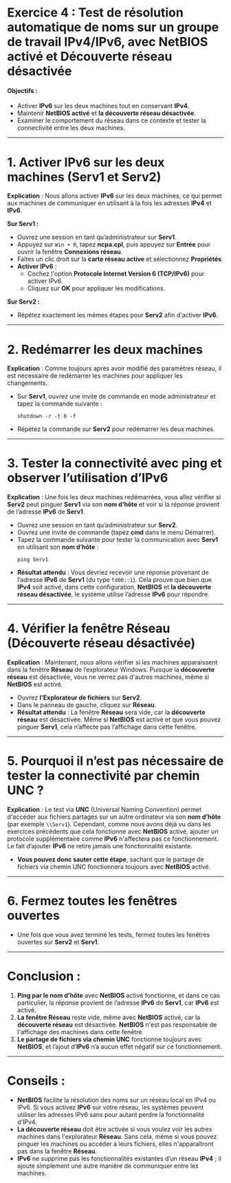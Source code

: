 # **Exercice 4 : Test de résolution automatique de noms sur un groupe de travail IPv4/IPv6, avec NetBIOS activé et Découverte réseau désactivée**

#### **Objectifs :**
- Activer **IPv6** sur les deux machines tout en conservant **IPv4**.
- Maintenir **NetBIOS activé** et **la découverte réseau désactivée**.
- Examiner le comportement du réseau dans ce contexte et tester la connectivité entre les deux machines.

---

# **1. Activer IPv6 sur les deux machines (Serv1 et Serv2)**

   **Explication** : Nous allons activer **IPv6** sur les deux machines, ce qui permet aux machines de communiquer en utilisant à la fois les adresses **IPv4** et **IPv6**.

   **Sur Serv1 :**
   - Ouvrez une session en tant qu’administrateur sur **Serv1**.
   - Appuyez sur `Win + R`, tapez **ncpa.cpl**, puis appuyez sur **Entrée** pour ouvrir la fenêtre **Connexions réseau**.
   - Faites un clic droit sur la **carte réseau active** et sélectionnez **Propriétés**.
   - **Activer IPv6** :
     - Cochez l'option **Protocole Internet Version 6 (TCP/IPv6)** pour activer IPv6.
     - Cliquez sur **OK** pour appliquer les modifications.

   **Sur Serv2 :**
   - Répétez exactement les mêmes étapes pour **Serv2** afin d'activer **IPv6**.

---

# **2. Redémarrer les deux machines**

   **Explication** : Comme toujours après avoir modifié des paramètres réseau, il est nécessaire de redémarrer les machines pour appliquer les changements.

   - Sur **Serv1**, ouvrez une invite de commande en mode administrateur et tapez la commande suivante :
     ```
     shutdown -r -t 0 -f
     ```
   - Répétez la commande sur **Serv2** pour redémarrer les deux machines.

---

# **3. Tester la connectivité avec ping et observer l’utilisation d’IPv6**

   **Explication** : Une fois les deux machines redémarrées, vous allez vérifier si **Serv2** peut pinguer **Serv1** via son **nom d’hôte** et voir si la réponse provient de l’adresse **IPv6** de **Serv1**.

   - Ouvrez une session en tant qu’administrateur sur **Serv2**.
   - Ouvrez une invite de commande (tapez **cmd** dans le menu Démarrer).
   - Tapez la commande suivante pour tester la communication avec **Serv1** en utilisant son **nom d’hôte** :
     ```
     ping Serv1
     ```
   - **Résultat attendu** : Vous devriez recevoir une réponse provenant de l’adresse **IPv6** de **Serv1** (du type `fd00::1`). Cela prouve que bien que **IPv4** soit activé, dans cette configuration, **NetBIOS** et **la découverte réseau désactivée**, le système utilise l’adresse **IPv6** pour répondre.

---

# **4. Vérifier la fenêtre Réseau (Découverte réseau désactivée)**

   **Explication** : Maintenant, nous allons vérifier si les machines apparaissent dans la fenêtre **Réseau** de l’explorateur Windows. Puisque la **découverte réseau** est désactivée, vous ne verrez pas d'autres machines, même si **NetBIOS** est activé.

   - Ouvrez **l'Explorateur de fichiers** sur **Serv2**.
   - Dans le panneau de gauche, cliquez sur **Réseau**.
   - **Résultat attendu** : La fenêtre **Réseau** sera vide, car la **découverte réseau** est désactivée. Même si **NetBIOS** est activé et que vous pouvez pinguer **Serv1**, cela n’affecte pas l’affichage dans cette fenêtre.

---

# **5. Pourquoi il n’est pas nécessaire de tester la connectivité par chemin UNC ?**

   **Explication** : Le test via **UNC** (Universal Naming Convention) permet d'accéder aux fichiers partagés sur un autre ordinateur via son **nom d’hôte** (par exemple `\\Serv1`). Cependant, comme nous avons déjà vu dans les exercices précédents que cela fonctionne avec **NetBIOS** activé, ajouter un protocole supplémentaire comme **IPv6** n'affectera pas ce fonctionnement. Le fait d’ajouter **IPv6** ne retire jamais une fonctionnalité existante.

   - **Vous pouvez donc sauter cette étape**, sachant que le partage de fichiers via chemin UNC fonctionnera toujours avec **NetBIOS** activé.

---

# **6. Fermez toutes les fenêtres ouvertes**

   - Une fois que vous avez terminé les tests, fermez toutes les fenêtres ouvertes sur **Serv2** et **Serv1**.

---

# **Conclusion :**

1. **Ping par le nom d’hôte** avec **NetBIOS** activé fonctionne, et dans ce cas particulier, la réponse provient de l’adresse **IPv6** de **Serv1**, car **IPv6** est activé.
2. **La fenêtre Réseau** reste vide, même avec **NetBIOS** activé, car la **découverte réseau** est désactivée. **NetBIOS** n'est pas responsable de l'affichage des machines dans cette fenêtre.
3. **Le partage de fichiers via chemin UNC** fonctionne toujours avec **NetBIOS**, et l’ajout d’**IPv6** n’a aucun effet négatif sur ce fonctionnement.

---

# **Conseils :**

- **NetBIOS** facilite la résolution des noms sur un réseau local en IPv4 ou IPv6. Si vous activez **IPv6** sur votre réseau, les systèmes peuvent utiliser les adresses IPv6 sans pour autant perdre la fonctionnalité d’IPv4.
- **La découverte réseau** doit être activée si vous voulez voir les autres machines dans l'explorateur **Réseau**. Sans cela, même si vous pouvez pinguer les machines ou accéder à leurs fichiers, elles n'apparaîtront pas dans la fenêtre **Réseau**.
- **IPv6** ne supprime pas les fonctionnalités existantes d’un réseau **IPv4** ; il ajoute simplement une autre manière de communiquer entre les machines.

